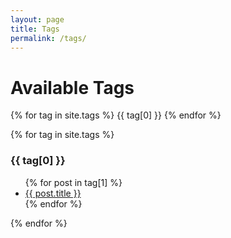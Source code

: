 ```yaml
---
layout: page
title: Tags
permalink: /tags/
---
```


# Available Tags
<p>
{% for tag in site.tags %}
  {{ tag[0] }}
{% endfor %}
</p>

{% for tag in site.tags %}
  <h3>{{ tag[0] }}</h3>
  <ul>
    {% for post in tag[1] %}
      <li><a href="{{ post.url }}">{{ post.title }}</a></li>
    {% endfor %}
  </ul>
{% endfor %}

